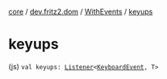 [core](../../index.md) / [dev.fritz2.dom](../index.md) / [WithEvents](index.md) / [keyups](./keyups.md)

# keyups

(js) `val keyups: `[`Listener`](../-listener/index.md)`<`[`KeyboardEvent`](https://kotlinlang.org/api/latest/jvm/stdlib/org.w3c.dom.events/-keyboard-event/index.html)`, T>`